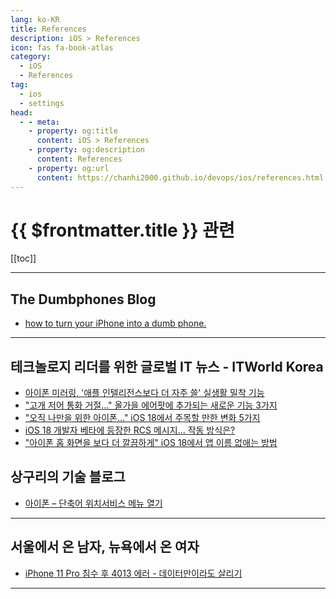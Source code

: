 ```yaml
---
lang: ko-KR
title: References
description: iOS > References
icon: fas fa-book-atlas
category:
  - iOS
  - References
tag: 
  - ios
  - settings
head:
  - - meta:
    - property: og:title
      content: iOS > References
    - property: og:description
      content: References
    - property: og:url
      content: https://chanhi2000.github.io/devops/ios/references.html
---
```


# {{ $frontmatter.title }} 관련

[[toc]]

---

## The Dumbphones Blog

- [how to turn your iPhone into a dumb phone.](https://dumbph.com/turn-iphone-into-dumb-phone/)

---

## 테크놀로지 리더를 위한 글로벌 IT 뉴스 - ITWorld Korea

- [아이폰 미러링, '애플 인텔리전스보다 더 자주 쓸' 실생활 밀착 기능](https://itworld.co.kr/news/340519)
- ["고개 저어 통화 거절…" 올가을 에어팟에 추가되는 새로운 기능 3가지](https://itworld.co.kr/news/340064)
- ["오직 나만을 위한 아이폰…" iOS 18에서 주목할 만한 변화 5가지](https://itworld.co.kr/news/340092)
- [iOS 18 개발자 베타에 등장한 RCS 메시지… 작동 방식은?](https://itworld.co.kr/news/343242)
- ["아이폰 홈 화면을 보다 더 깔끔하게" iOS 18에서 앱 이름 없애는 방법](https://itworld.co.kr/news/342864)

## 상구리의 기술 블로그

- [아이폰 – 단축어 위치서비스 메뉴 열기](https://skyer9.pe.kr/wordpress/?p=9031)

---

## 서울에서 온 남자, 뉴욕에서 온 여자

- [iPhone 11 Pro 침수 후 4013 에러 - 데이터만이라도 살리기](http://lhb0517.tistory.com/m/entry/iPhone-11-Pro-4013-error-keeping-data-at-least)

---

<TagLinks />